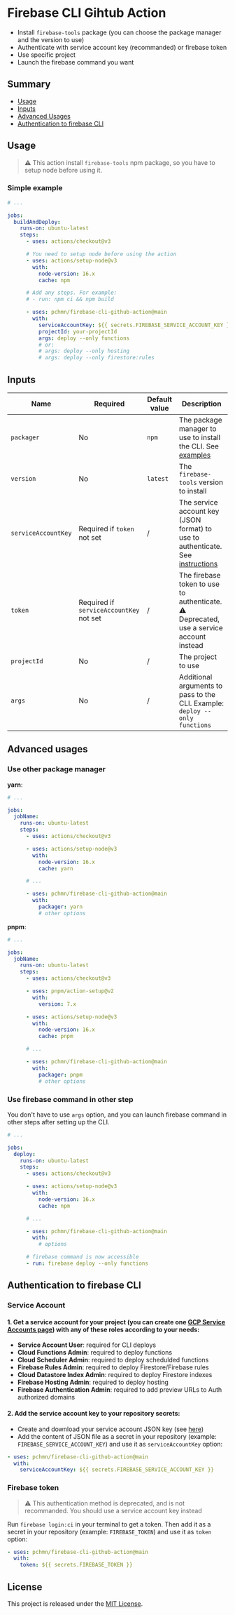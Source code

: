 # Firebase CLI Gihtub Action

- Install `firebase-tools` package (you can choose the package manager and the version to use)
- Authenticate with service account key (recommanded) or firebase token
- Use specific project
- Launch the firebase command you want

## Summary

- [Usage](#usage)
- [Inputs](#inputs)
- [Advanced Usages](#advanced-usages)
- [Authentication to firebase CLI](#authentication-to-firebase-cli)

## Usage

> ⚠️ This action install `firebase-tools` npm package, so you have to setup node before using it.

### Simple example

```yaml
# ...

jobs:
  buildAndDeploy:
    runs-on: ubuntu-latest
    steps:
      - uses: actions/checkout@v3

      # You need to setup node before using the action
      - uses: actions/setup-node@v3
        with:
          node-version: 16.x
          cache: npm

      # Add any steps. For example:
      # - run: npm ci && npm build

      - uses: pchmn/firebase-cli-github-action@main
        with:
          serviceAccountKey: ${{ secrets.FIREBASE_SERVICE_ACCOUNT_KEY }}
          projectId: your-projectId
          args: deploy --only functions
          # or:
          # args: deploy --only hosting
          # args: deploy --only firestore:rules
```

## Inputs

| Name                | Required                                | Default value | Description                                                                                        |
| ------------------- | --------------------------------------- | ------------- | -------------------------------------------------------------------------------------------------- |
| `packager`          | No                                      | `npm`         | The package manager to use to install the CLI. See [examples](#use-other-package-manager)          |
| `version`           | No                                      | `latest`      | The `firebase-tools` version to install                                                            |
| `serviceAccountKey` | Required if `token` not set             | /             | The service account key (JSON format) to use to authenticate. See [instructions](#service-account) |
| `token`             | Required if `serviceAccountKey` not set | /             | The firebase token to use to authenticate. ⚠️ Deprecated, use a service account instead            |
| `projectId`         | No                                      | /             | The project to use                                                                                 |
| `args`              | No                                      | /             | Additional arguments to pass to the CLI. Example: `deploy --only functions`                        |

## Advanced usages

### Use other package manager

**yarn**:

```yaml
# ...

jobs:
  jobName:
    runs-on: ubuntu-latest
    steps:
      - uses: actions/checkout@v3

      - uses: actions/setup-node@v3
        with:
          node-version: 16.x
          cache: yarn

      # ...

      - uses: pchmn/firebase-cli-github-action@main
        with:
          packager: yarn
          # other options
```

**pnpm**:

```yaml
# ...

jobs:
  jobName:
    runs-on: ubuntu-latest
    steps:
      - uses: actions/checkout@v3

      - uses: pnpm/action-setup@v2
        with:
          version: 7.x

      - uses: actions/setup-node@v3
        with:
          node-version: 16.x
          cache: pnpm

      # ...

      - uses: pchmn/firebase-cli-github-action@main
        with:
          packager: pnpm
          # other options
```

### Use firebase command in other step

You don't have to use `args` option, and you can launch firebase command in other steps after setting up the CLI.

```yaml
# ...

jobs:
  deploy:
    runs-on: ubuntu-latest
    steps:
      - uses: actions/checkout@v3

      - uses: actions/setup-node@v3
        with:
          node-version: 16.x
          cache: npm

      # ...

      - uses: pchmn/firebase-cli-github-action@main
        with:
          # options

      # firebase command is now accessible
      - run: firebase deploy --only functions
```

## Authentication to firebase CLI

### Service Account

#### 1. Get a service account for your project (you can create one [GCP Service Accounts page](https://console.cloud.google.com/iam-admin/serviceaccounts)) with any of these roles according to your needs:

- **Service Account User**: required for CLI deploys
- **Cloud Functions Admin**: required to deploy functions
- **Cloud Scheduler Admin**: required to deploy schedulded functions
- **Firebase Rules Admin**: required to deploy Firestore/Firebase rules
- **Cloud Datastore Index Admin**: required to deploy Firestore indexes
- **Firebase Hosting Admin**: required to deploy hosting
- **Firebase Authentication Admin**: required to add preview URLs to Auth authorized domains

#### 2. Add the service account key to your repository secrets:

- Create and download your service account JSON key (see [here](https://cloud.google.com/iam/docs/creating-managing-service-account-keys#creating_service_account_keys))
- Add the content of JSON file as a secret in your repository (example: `FIREBASE_SERVICE_ACCOUNT_KEY`) and use it as `serviceAccountKey` option:

```yaml
- uses: pchmn/firebase-cli-github-action@main
  with:
    serviceAccountKey: ${{ secrets.FIREBASE_SERVICE_ACCOUNT_KEY }}
```

### Firebase token

> ⚠️ This authentication method is deprecated, and is not recommanded. You should use a service account key instead

Run `firebase login:ci` in your terminal to get a token. Then add it as a secret in your repository (example: `FIREBASE_TOKEN`) and use it as `token` option:

```yaml
- uses: pchmn/firebase-cli-github-action@main
  with:
    token: ${{ secrets.FIREBASE_TOKEN }}
```

## License

This project is released under the [MIT License](https://github.com/pchmn/firebase-cli-github-action/blob/main/license).
